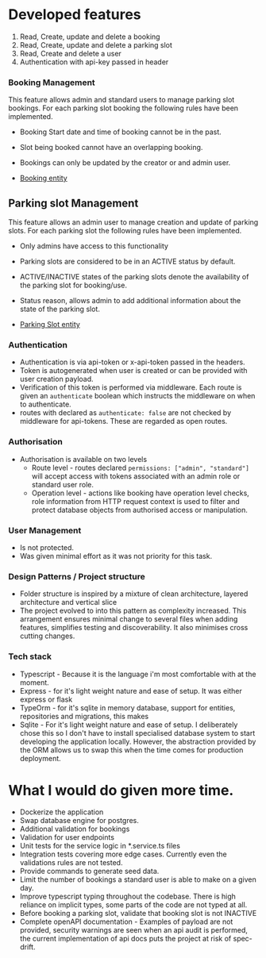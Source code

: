 # Developed features

1. Read, Create, update and delete a booking
2. Read, Create, update and delete a parking slot
3. Read, Create and delete a user
4. Authentication with api-key passed in header

### Booking Management

This feature allows admin and standard users to manage parking slot bookings.
For each parking slot booking the following rules have been implemented.

-   Booking Start date and time of booking cannot be in the past.
-   Slot being booked cannot have an overlapping booking.
-   Bookings can only be updated by the creator or and admin user.

-   [Booking entity](src/api/booking/booking.entity.ts)

## Parking slot Management

This feature allows an admin user to manage creation and update of parking slots.
For each parking slot the following rules have been implemented.

-   Only admins have access to this functionality
-   Parking slots are considered to be in an ACTIVE status by default.
-   ACTIVE/INACTIVE states of the parking slots denote the availability of the parking slot for booking/use.
-   Status reason, allows admin to add additional information about the state of the parking slot.

-   [Parking Slot entity](src/api/parking-slot/parking-slot.entity.ts)

### Authentication

-   Authentication is via api-token or x-api-token passed in the headers.
-   Token is autogenerated when user is created or can be provided with user creation payload.
-   Verification of this token is performed via middleware. Each route is given an `authenticate` boolean which instructs the middleware on when to authenticate.
-   routes with declared as `authenticate: false` are not checked by middleware for api-tokens. These are regarded as open routes.

### Authorisation

-   Authorisation is available on two levels
    -   Route level - routes declared `permissions: ["admin", "standard"]` will accept access with tokens associated with an admin role or standard user role.
    -   Operation level - actions like booking have operation level checks, role information from HTTP request context is used to filter and protect database objects from authorised access or manipulation.

### User Management

-   Is not protected.
-   Was given minimal effort as it was not priority for this task.

### Design Patterns / Project structure

-   Folder structure is inspired by a mixture of clean architecture, layered architecture and vertical slice
-   The project evolved to into this pattern as complexity increased. This arrangement ensures minimal change to several files when adding features, simplifies testing and discoverability. It also minimises cross cutting changes.

### Tech stack

-   Typescript - Because it is the language i'm most comfortable with at the moment.
-   Express - for it's light weight nature and ease of setup. It was either express or flask
-   TypeOrm - for it's sqlite in memory database, support for entities, repositories and migrations, this makes
-   Sqlite - For it's light weight nature and ease of setup. I deliberately chose this so I don't have to install specialised database system to start developing the application locally. However, the abstraction provided by the ORM allows us to swap this when the time comes for production deployment.

# What I would do given more time.

-   Dockerize the application
-   Swap database engine for postgres.
-   Additional validation for bookings
-   Validation for user endpoints
-   Unit tests for the service logic in \*.service.ts files
-   Integration tests covering more edge cases. Currently even the validations rules are not tested.
-   Provide commands to generate seed data.
-   Limit the number of bookings a standard user is able to make on a given day.
-   Improve typescript typing throughout the codebase. There is high reliance on implicit types, some parts of the code are not typed at all.
-   Before booking a parking slot, validate that booking slot is not INACTIVE
-   Complete openAPI documentation - Examples of payload are not provided, security warnings are seen when an api audit is performed, the current implementation of api docs puts the project at risk of spec-drift.
